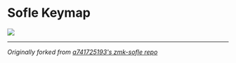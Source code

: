 # Sofle Keymap


<img src="keymap-drawer/eyelash_sofle.svg" >

---

*Originally forked from [a741725193's zmk-sofle repo](https://github.com/a741725193/zmk-sofle)*


